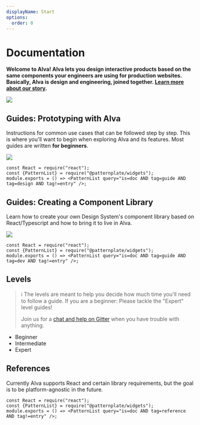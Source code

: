 ```yaml
---
displayName: Start
options:
  order: 0
---
```


# Documentation
**Welcome to Alva! Alva lets you design interactive products based on the same components your engineers are using for production websites. Basically, Alva is design and engineering, joined together. [Learn more about our story](about-us).**

![](https://media.meetalva.io/alva-library-production.png)

  
## Guides: Prototyping with Alva

Instructions for common use cases that can be followed step by step. 
This is where you'll want to begin when exploring Alva and its features.
Most guides are written **for beginners**.

![](https://media.meetalva.io/alva-design-to-code.png)

```widget
const React = require("react");
const {PatternList} = require("@patternplate/widgets");
module.exports = () => <PatternList query="is=doc AND tag=guide AND tag=design AND tag!=entry" />;
```

## Guides: Creating a Component Library

Learn how to create your own Design System's component library based on React/Typescript and how to bring it to live in Alva.

![](https://media.meetalva.io/component-list-abstraction.png)


```widget
const React = require("react");
const {PatternList} = require("@patternplate/widgets");
module.exports = () => <PatternList query="is=doc AND tag=guide AND tag=dev AND tag!=entry" />;
```

## Levels

> :information_source: 
> The levels are meant to help you decide how much time you'll need to follow a guide. 
> If you are a beginner: Please tackle the "Expert" level guides! 
>
> Join us for a [chat and help on Gitter](https://gitter.im/meetalva/Lobby) when you have trouble with anything.

* Beginner
* Intermediate
* Expert

## References

Currently Alva supports React and certain library requirements, but the goal is to be platform-agnostic in the future.

```widget
const React = require("react");
const {PatternList} = require("@patternplate/widgets");
module.exports = () => <PatternList query="is=doc AND tag=reference AND tag!=entry" />;
```
